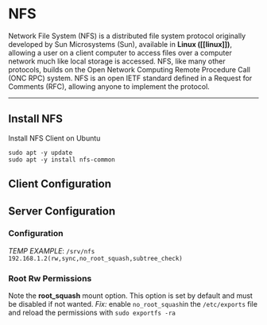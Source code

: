 # NFS
Network File System (NFS) is a distributed file system protocol originally developed by Sun Microsystems (Sun), available in **Linux ([[linux]])**, allowing a user on a client computer to access files over a computer network much like local storage is accessed. NFS, like many other protocols, builds on the Open Network Computing Remote Procedure Call (ONC RPC) system. NFS is an open IETF standard defined in a Request for Comments (RFC), allowing anyone to implement the protocol.

---
## Install NFS
Install NFS Client on Ubuntu
```
sudo apt -y update
sudo apt -y install nfs-common
```

## Client Configuration


## Server Configuration
### Configuration
*TEMP EXAMPLE*:
`/srv/nfs 192.168.1.2(rw,sync,no_root_squash,subtree_check)`

### Root Rw Permissions
Note the **root_squash** mount option. This option is set by default and must be disabled if not wanted.
*Fix:* enable `no_root_squash`in the `/etc/exports` file and reload the permissions with `sudo exportfs -ra`

